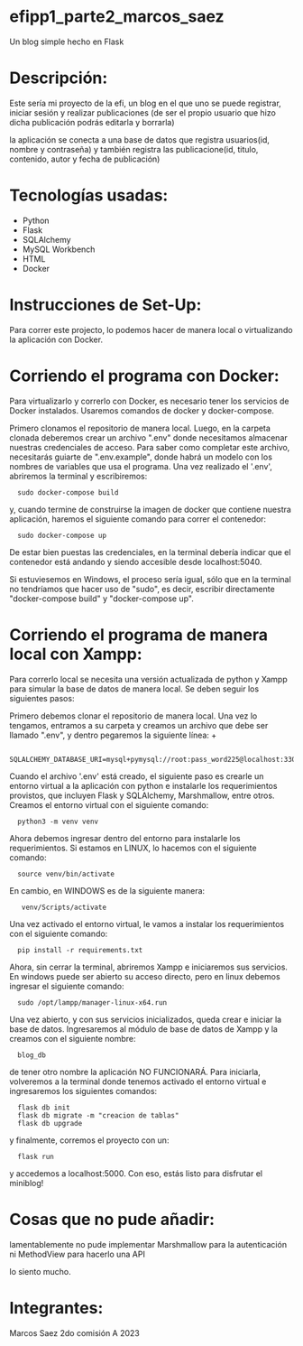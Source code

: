 # efipp1_parte2_marcos_saez
Un blog simple hecho en Flask

# Descripción:
Este sería mi proyecto de la efi, un blog en el que uno se puede registrar, iniciar sesión y realizar publicaciones 
(de ser el propio usuario que hizo dicha publicación podrás editarla y borrarla)

la aplicación se conecta a una base de datos que registra usuarios(id, nombre y contraseña)
y también registra las publicacione(id, titulo, contenido, autor y fecha de publicación)
# Tecnologías usadas:
* Python
* Flask
* SQLAlchemy
* MySQL Workbench
* HTML
* Docker
  
# Instrucciones de Set-Up:
Para correr este projecto, lo podemos hacer de manera local o virtualizando la aplicación con Docker.

# Corriendo el programa con Docker:

Para virtualizarlo y correrlo con Docker, es necesario tener los servicios de Docker instalados. Usaremos comandos de docker y docker-compose.

Primero clonamos el repositorio de manera local. Luego, en la carpeta clonada deberemos crear un archivo ".env" donde necesitamos almacenar nuestras credenciales de acceso. Para saber como completar este archivo, necesitarás guiarte de ".env.example", donde habrá un modelo con los nombres de variables que usa el programa. Una vez realizado el '.env', abriremos la terminal y escribiremos:
```
  sudo docker-compose build
```

y, cuando termine de construirse la imagen de docker que contiene nuestra aplicación, haremos el siguiente comando para correr el contenedor:
```
  sudo docker-compose up
```

De estar bien puestas las credenciales, en la terminal debería indicar que el contenedor está andando y siendo accesible desde localhost:5040.

Si estuviesemos en Windows, el proceso sería igual, sólo que en la terminal no tendríamos que hacer uso de "sudo", es decir, escribir directamente "docker-compose build" y "docker-compose up".

# Corriendo el programa de manera local con Xampp:

Para correrlo local se necesita una versión actualizada de python y Xampp para simular la base de datos de manera local. Se deben seguir los siguientes pasos:

Primero debemos clonar el repositorio de manera local. Una vez lo tengamos, entramos a su carpeta y creamos un archivo que debe ser llamado ".env", y dentro pegaremos la siguiente línea:
+
```
    SQLALCHEMY_DATABASE_URI=mysql+pymysql://root:pass_word225@localhost:3306/blog_db
```

Cuando el archivo '.env' está creado, el siguiente paso es crearle un entorno virtual a la aplicación con python e instalarle los requerimientos provistos, que incluyen Flask y SQLAlchemy, Marshmallow, entre otros. Creamos el entorno virtual con el siguiente comando:
```
  python3 -m venv venv
```

Ahora debemos ingresar dentro del entorno para instalarle los requerimientos. Si estamos en LINUX, lo hacemos con el siguiente comando:
```
  source venv/bin/activate
```

En cambio, en WINDOWS es de la siguiente manera:
```
   venv/Scripts/activate
```

Una vez activado el entorno virtual, le vamos a instalar los requerimientos con el siguiente comando:
```
  pip install -r requirements.txt
```

Ahora, sin cerrar la terminal, abriremos Xampp e iniciaremos sus servicios. En windows puede ser abierto su acceso directo, pero en linux debemos ingresar el siguiente comando:
```
  sudo /opt/lampp/manager-linux-x64.run
```

Una vez abierto, y con sus servicios inicializados, queda crear e iniciar la base de datos. Ingresaremos al módulo de base de datos de Xampp y la creamos con el siguiente nombre:
```
  blog_db
```

de tener otro nombre la aplicación NO FUNCIONARÁ. Para iniciarla, volveremos a la terminal donde tenemos activado el entorno virtual e ingresaremos los siguientes comandos:
```
  flask db init
  flask db migrate -m "creacion de tablas"
  flask db upgrade
```

y finalmente, corremos el proyecto con un:
```
  flask run
```

y accedemos a localhost:5000. Con eso, estás listo para disfrutar el miniblog!

# Cosas que no pude añadir:
lamentablemente no pude implementar Marshmallow para la autenticación
ni MethodView para hacerlo una API

lo siento mucho.

# Integrantes:
Marcos Saez
2do comisión A 2023
